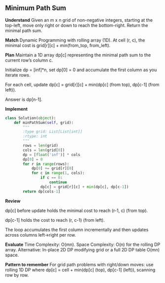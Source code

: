 ## Minimum Path Sum
**Understand**
Given an m x n grid of non-negative integers, starting at the top-left, move only right or down to reach the bottom-right. Return the minimal path sum.

**Match**
Dynamic Programming with rolling array (1D). At cell (r, c), the minimal cost is grid[r][c] + min(from_top, from_left).

**Plan**
Maintain a 1D array dp[c] representing the minimal path sum to the current row’s column c.

Initialize dp = [inf]*n, set dp[0] = 0 and accumulate the first column as you iterate rows.

For each cell, update dp[c] = grid[r][c] + min(dp[c] (from top), dp[c-1] (from left)).

Answer is dp[n-1].

**Implement**
```py
class Solution(object):
    def minPathSum(self, grid):
        """
        :type grid: List[List[int]]
        :rtype: int
        """
        rows = len(grid)
        cols = len(grid[0])
        dp = [float('inf')] * cols
        dp[0] = 0
        for r in range(rows):
            dp[0] += grid[r][0]
            for c in range(1, cols):
                if c == 0:
                    continue
                dp[c] = grid[r][c] + min(dp[c], dp[c-1])
        return dp[cols-1]
```

**Review**

dp[c] before update holds the minimal cost to reach (r-1, c) (from top).

dp[c-1] holds the cost to reach (r, c-1) (from left).

The loop accumulates the first column incrementally and then updates across columns left→right per row.

**Evaluate**
Time Complexity: O(mn).
Space Complexity: O(n) for the rolling DP array.
Alternative: In-place 2D DP modifying grid or a full 2D DP table O(mn) space.

**Pattern to remember**
For grid path problems with right/down moves: use rolling 1D DP where dp[c] = cell + min(dp[c] (top), dp[c-1] (left)), scanning row by row.